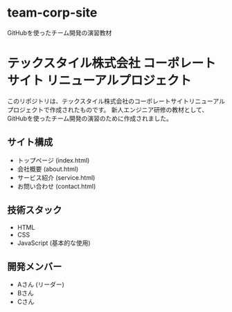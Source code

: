 # team-corp-site
GitHubを使ったチーム開発の演習教材

# テックスタイル株式会社 コーポレートサイト リニューアルプロジェクト

このリポジトリは、テックスタイル株式会社のコーポレートサイトリニューアルプロジェクトで作成されたものです。
新人エンジニア研修の教材として、GitHubを使ったチーム開発の演習のために作成されました。

## サイト構成

- トップページ (index.html)
- 会社概要 (about.html)
- サービス紹介 (service.html)
- お問い合わせ (contact.html)

## 技術スタック

- HTML
- CSS
- JavaScript (基本的な使用)

## 開発メンバー

- Aさん (リーダー)
- Bさん
- Cさん
